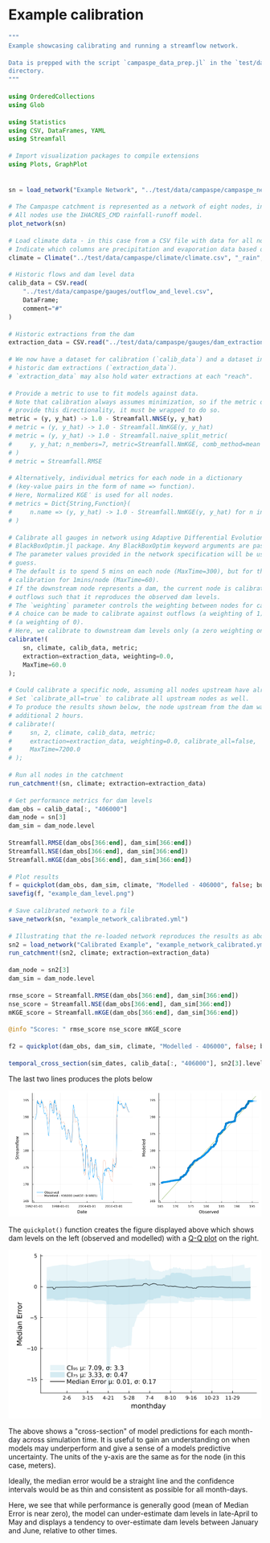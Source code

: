 # Example calibration


```julia
"""
Example showcasing calibrating and running a streamflow network.

Data is prepped with the script `campaspe_data_prep.jl` in the `test/data/campaspe`
directory.
"""

using OrderedCollections
using Glob

using Statistics
using CSV, DataFrames, YAML
using Streamfall

# Import visualization packages to compile extensions
using Plots, GraphPlot


sn = load_network("Example Network", "../test/data/campaspe/campaspe_network.yml")

# The Campaspe catchment is represented as a network of eight nodes, including one dam.
# All nodes use the IHACRES_CMD rainfall-runoff model.
plot_network(sn)

# Load climate data - in this case from a CSV file with data for all nodes.
# Indicate which columns are precipitation and evaporation data based on partial identifiers
climate = Climate("../test/data/campaspe/climate/climate.csv", "_rain", "_evap")

# Historic flows and dam level data
calib_data = CSV.read(
    "../test/data/campaspe/gauges/outflow_and_level.csv",
    DataFrame;
    comment="#"
)

# Historic extractions from the dam
extraction_data = CSV.read("../test/data/campaspe/gauges/dam_extraction.csv", DataFrame; comment="#")

# We now have a dataset for calibration (`calib_data`) and a dataset indicating the
# historic dam extractions (`extraction_data`).
# `extraction_data` may also hold water extractions at each "reach".

# Provide a metric to use to fit models against data.
# Note that calibration always assumes minimization, so if the metric does not
# provide this directionality, it must be wrapped to do so.
metric = (y, y_hat) -> 1.0 - Streamfall.NNSE(y, y_hat)
# metric = (y, y_hat) -> 1.0 - Streamfall.NmKGE(y, y_hat)
# metric = (y, y_hat) -> 1.0 - Streamfall.naive_split_metric(
#     y, y_hat; n_members=7, metric=Streamfall.NmKGE, comb_method=mean
# )
# metric = Streamfall.RMSE

# Alternatively, individual metrics for each node in a dictionary
# (key-value pairs in the form of name => function).
# Here, Normalized KGE′ is used for all nodes.
# metrics = Dict{String,Function}(
#     n.name => (y, y_hat) -> 1.0 - Streamfall.NmKGE(y, y_hat) for n in sn
# )

# Calibrate all gauges in network using Adaptive Differential Evolution with the
# BlackBoxOptim.jl package. Any BlackBoxOptim keyword arguments are passed through.
# The parameter values provided in the network specification will be used as the initial
# guess.
# The default is to spend 5 mins on each node (MaxTime=300), but for this example we run
# calibration for 1mins/node (MaxTime=60).
# If the downstream node represents a dam, the current node is calibrated by fitting the
# outflows such that it reproduces the observed dam levels.
# The `weighting` parameter controls the weighting between nodes for calibration.
# A choice can be made to calibrate against outflows (a weighting of 1) or dam levels
# (a weighting of 0).
# Here, we calibrate to downstream dam levels only (a zero weighting on node outflows)
calibrate!(
    sn, climate, calib_data, metric;
    extraction=extraction_data, weighting=0.0,
    MaxTime=60.0
);

# Could calibrate a specific node, assuming all nodes upstream have already been calibrated
# Set `calibrate_all=true` to calibrate all upstream nodes as well.
# To produce the results shown below, the node upstream from the dam was calibrated an
# additional 2 hours.
# calibrate!(
#     sn, 2, climate, calib_data, metric;
#     extraction=extraction_data, weighting=0.0, calibrate_all=false,
#     MaxTime=7200.0
# );

# Run all nodes in the catchment
run_catchment!(sn, climate; extraction=extraction_data)

# Get performance metrics for dam levels
dam_obs = calib_data[:, "406000"]
dam_node = sn[3]
dam_sim = dam_node.level

Streamfall.RMSE(dam_obs[366:end], dam_sim[366:end])
Streamfall.NSE(dam_obs[366:end], dam_sim[366:end])
Streamfall.mKGE(dam_obs[366:end], dam_sim[366:end])

# Plot results
f = quickplot(dam_obs, dam_sim, climate, "Modelled - 406000", false; burn_in=366)
savefig(f, "example_dam_level.png")

# Save calibrated network to a file
save_network(sn, "example_network_calibrated.yml")

# Illustrating that the re-loaded network reproduces the results as above
sn2 = load_network("Calibrated Example", "example_network_calibrated.yml")
run_catchment!(sn2, climate; extraction=extraction_data)

dam_node = sn2[3]
dam_sim = dam_node.level

rmse_score = Streamfall.RMSE(dam_obs[366:end], dam_sim[366:end])
nse_score = Streamfall.NSE(dam_obs[366:end], dam_sim[366:end])
mKGE_score = Streamfall.mKGE(dam_obs[366:end], dam_sim[366:end])

@info "Scores: " rmse_score nse_score mKGE_score

f2 = quickplot(dam_obs, dam_sim, climate, "Modelled - 406000", false; burn_in=366)

temporal_cross_section(sim_dates, calib_data[:, "406000"], sn2[3].level)
```

The last two lines produces the plots below

![](../assets/calibrated_example.png)

The `quickplot()` function creates the figure displayed above which shows dam levels on the
left (observed and modelled) with a [Q-Q plot](https://en.wikipedia.org/wiki/Q%E2%80%93Q_plot)
on the right.

![](../assets/temporal_xsection_historic_calibrated.png)

The above shows a "cross-section" of model predictions for each month-day across simulation
time. It is useful to gain an understanding on when models may underperform and give a
sense of a models predictive uncertainty. The units of the y-axis are the same as for the
node (in this case, meters).

Ideally, the median error would be a straight line and the confidence intervals would
be as thin and consistent as possible for all month-days.

Here, we see that while performance is generally good (mean of Median Error is near zero),
the model can under-estimate dam levels in late-April to May and displays a tendency to
over-estimate dam levels between January and June, relative to other times.
